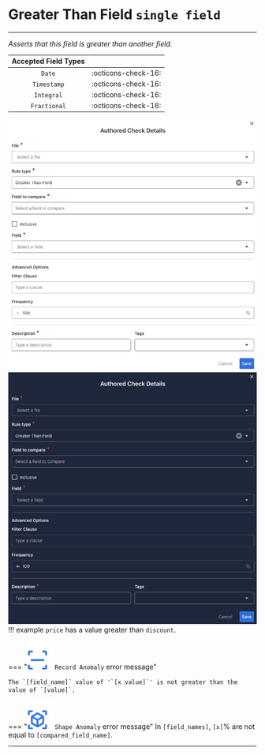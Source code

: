 # Greater Than Field <spam id='single-field'>`single field`</spam>

---

*Asserts that this field is greater than another field.*

| Accepted Field Types   |                      |
| :--------------------: | :------------------: |
| `Date`                 | :octicons-check-16:   |
| `Timestamp`            | :octicons-check-16:   |
| `Integral`             | :octicons-check-16:   |
| `Fractional`           | :octicons-check-16:   |

![Screenshot](../assets/checks/rule-types/greater-than-field-check-light.png#only-light)
![Screenshot](../assets/checks/rule-types/greater-than-field-check-dark.png#only-dark)
!!! example
    `price` has a value greater than `discount`.

=== "![Screenshot](../assets/checks/rule-types/icons/icon-record-anomaly-dark.svg)`Record Anomaly` error message"

    The `[field_name]` value of '`[x value]`' is not greater than the value of `[value]`.

=== "![Screenshot](../assets/checks/rule-types/icons/icon-shape-anomaly-dark.svg)`Shape Anomaly` error message"
    In `[field_names]`, `[x]`% are not equal to `[compared_field_name]`.

---